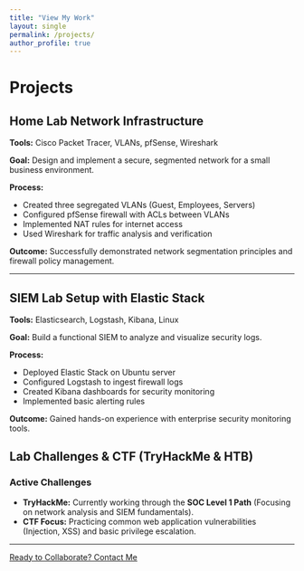 ```yaml
---
title: "View My Work"
layout: single
permalink: /projects/
author_profile: true
---
```


# Projects

## Home Lab Network Infrastructure
**Tools:** Cisco Packet Tracer, VLANs, pfSense, Wireshark

**Goal:** Design and implement a secure, segmented network for a small business environment.

**Process:**
- Created three segregated VLANs (Guest, Employees, Servers)
- Configured pfSense firewall with ACLs between VLANs
- Implemented NAT rules for internet access
- Used Wireshark for traffic analysis and verification

**Outcome:** Successfully demonstrated network segmentation principles and firewall policy management.

---

## SIEM Lab Setup with Elastic Stack
**Tools:** Elasticsearch, Logstash, Kibana, Linux

**Goal:** Build a functional SIEM to analyze and visualize security logs.

**Process:**
- Deployed Elastic Stack on Ubuntu server
- Configured Logstash to ingest firewall logs
- Created Kibana dashboards for security monitoring
- Implemented basic alerting rules

**Outcome:** Gained hands-on experience with enterprise security monitoring tools.

## Lab Challenges & CTF (TryHackMe & HTB)

### Active Challenges
* **TryHackMe:** Currently working through the **SOC Level 1 Path** (Focusing on network analysis and SIEM fundamentals).
* **CTF Focus:** Practicing common web application vulnerabilities (Injection, XSS) and basic privilege escalation.

---

[Ready to Collaborate? Contact Me](/contact/)
